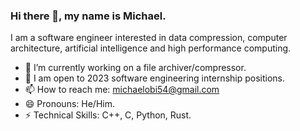 ### Hi there 👋, my name is Michael.
I am a software engineer interested in data compression, computer architecture, artificial intelligence and high performance computing.

- 🔭 I’m currently working on a file archiver/compressor.
- 🌱 I am open to 2023 software engineering internship positions.
- 📫 How to reach me: michaelobi54@gmail.com
- 😄 Pronouns: He/Him.
- ⚡ Technical Skills: C++, C, Python, Rust.
